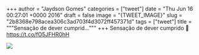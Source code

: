 
+++
author = "Jaydson Gomes"
categories = ["tweet"]
date = "Thu Jun 16 00:27:01 +0000 2016"
draft = false
image = "{TWEET_IMAGE}"
slug = "2b8368e798acea306c3ad703f4d3072ff457371d"
tags = ["tweet"]
title = """Sensação de dever cumprid..."""
+++
Sensação de dever cumprido 👊 https://t.co/fO5JFHR0hH

![](/images/tweet-media/743238414120656897-ClCDXySXEAEc7qS.jpg)